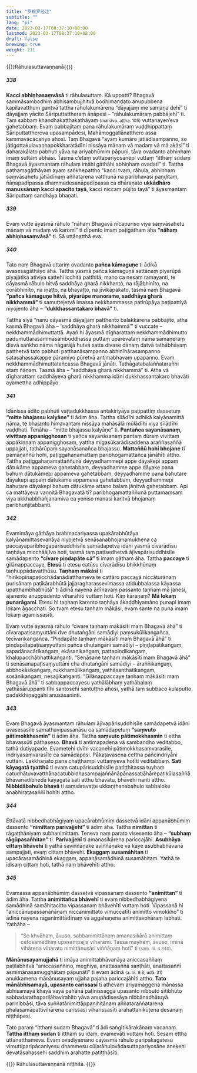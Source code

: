 ```yaml
---
title: "罗睺罗经注"
subtitle: ""
lang: "pi"
date: 2023-03-17T08:37:10+08:00
lastmod: 2023-03-17T08:37:10+08:00
draft: false
brewing: true
weight: 211
---
```


{{<subtitle>}}Rāhulasuttavaṇṇanā{{</subtitle>}}

##### 338

**Kacci abhiṇhasaṃvāsā** ti rāhulasuttaṃ. Kā uppatti? Bhagavā sammāsambodhiṃ abhisambujjhitvā bodhimaṇḍato anupubbena kapilavatthuṃ gantvā tattha rāhulakumārena “dāyajjaṃ me samaṇa dehī” ti dāyajjaṃ yācito Sāriputtattheraṃ āṇāpesi – “rāhulakumāraṃ pabbājehī” ti. Taṃ sabbaṃ khandhakaṭṭhakathāyaṃ <small>(mahāva. aṭṭha. 105)</small> vuttanayen’eva gahetabbaṃ. Evaṃ pabbajitaṃ pana rāhulakumāraṃ vuḍḍhippattaṃ Sāriputtattherova upasampādesi, Mahāmoggallānatthero assa kammavācācariyo ahosi. Taṃ Bhagavā “ayaṃ kumāro jātiādisampanno, so jātigottakulavaṇṇapokkharatādīni nissāya mānaṃ vā madaṃ vā mā akāsī” ti daharakālato pabhuti yāva na ariyabhūmiṃ pāpuṇi, tāva ovadanto abhiṇhaṃ imaṃ suttam abhāsi. Tasmā c’etaṃ suttapariyosānepi vuttaṃ “itthaṃ sudaṃ Bhagavā āyasmantaṃ rāhulaṃ imāhi gāthāhi abhiṇhaṃ ovadatī” ti. Tattha paṭhamagāthāyaṃ ayaṃ saṅkhepattho “kacci tvaṃ, rāhula, abhiṇhaṃ saṃvāsahetu jātiādīnaṃ aññatarena vatthunā na paribhavasi paṇḍitaṃ, ñāṇapadīpassa dhammadesanāpadīpassa ca dhāraṇato **ukkādhāro manussānaṃ kacci apacito tayā**, kacci niccaṃ pūjito tayā” ti āyasmantaṃ Sāriputtaṃ sandhāya bhaṇati.

##### 339

Evaṃ vutte āyasmā rāhulo “nāhaṃ Bhagavā nīcapuriso viya saṃvāsahetu mānaṃ vā madaṃ vā karomī” ti dīpento imaṃ paṭigātham āha **“nāhaṃ abhiṇhasaṃvāsā”** ti. Sā uttānatthā eva.

##### 340

Tato naṃ Bhagavā uttariṃ ovadanto **pañca kāmaguṇe** ti ādikā avasesagāthāyo āha. Tattha yasmā pañca kāmaguṇā sattānaṃ piyarūpā piyajātikā ativiya sattehi icchitā patthitā, mano ca nesaṃ ramayanti, te cāyasmā rāhulo hitvā saddhāya gharā nikkhanto, na rājābhinīto, na corābhinīto, na iṇaṭṭo, na bhayaṭṭo, na jīvikāpakato, tasmā naṃ Bhagavā **“pañca kāmaguṇe hitvā, piyarūpe manorame, saddhāya gharā nikkhammā”** ti samuttejetvā imassa nekkhammassa patirūpāya paṭipattiyā niyojento āha – **“dukkhassantakaro bhavā”** ti.

Tattha siyā “nanu cāyasmā dāyajjaṃ patthento balakkārena pabbājito, atha kasmā Bhagavā āha – ‘saddhāya gharā nikkhammā’” ti vuccate – nekkhammādhimuttattā. Ayañ hi āyasmā dīgharattaṃ nekkhammādhimutto padumuttarasammāsambuddhassa puttaṃ uparevataṃ nāma sāmaṇeraṃ disvā saṅkho nāma nāgarājā hutvā satta divase dānaṃ datvā tathābhāvaṃ patthetvā tato pabhuti patthanāsampanno abhinīhārasampanno satasahassakappe pāramiyo pūretvā antimabhavaṃ upapanno. Evaṃ nekkhammādhimuttatañcassa Bhagavā jānāti. Tathāgatabalaññatarañhi etaṃ ñāṇaṃ. Tasmā āha – “saddhāya gharā nikkhammā” ti. Atha vā dīgharattaṃ saddhāyeva gharā nikkhamma idāni dukkhassantakaro bhavāti ayamettha adhippāyo.

##### 341

Idānissa ādito pabhuti vaṭṭadukkhassa antakiriyāya paṭipattiṃ dassetuṃ **“mitte bhajassu kalyāṇe”** ti ādim āha. Tattha sīlādīhi adhikā kalyāṇamittā nāma, te bhajanto himavantaṃ nissāya mahāsālā mūlādīhi viya sīlādīhi vaḍḍhati. Tenāha – “mitte bhajassu kalyāṇe” ti. **Pantañca sayanāsanaṃ, vivittaṃ appanigghosan** ti yañca sayanāsanaṃ pantaṃ dūraṃ vivittaṃ appākiṇṇaṃ appanigghosaṃ, yattha migasūkarādisaddena araññasaññā uppajjati, tathārūpaṃ sayanāsanañca bhajassu. **Mattaññū hohi bhojane** ti pamāṇaññū hohi, paṭiggahaṇamattaṃ paribhogamattañca jānāhīti attho. Tattha paṭiggahaṇamattaññunā deyyadhammepi appe dāyakepi appaṃ dātukāme appameva gahetabbaṃ, deyyadhamme appe dāyake pana bahuṃ dātukāmepi appameva gahetabbaṃ, deyyadhamme pana bahutare dāyakepi appaṃ dātukāme appameva gahetabbaṃ, deyyadhammepi bahutare dāyakepi bahuṃ dātukāme attano balaṃ jānitvā gahetabbaṃ. Api ca mattāyeva vaṇṇitā Bhagavatā ti? paribhogamattaññunā puttamaṃsaṃ viya akkhabbhañjanamiva ca yoniso manasi karitvā bhojanaṃ paribhuñjitabbanti.

##### 342

Evamimāya gāthāya brahmacariyassa upakārabhūtāya kalyāṇamittasevanāya niyojetvā senāsanabhojanamukhena ca paccayaparibhogapārisuddhisīle samādapetvā idāni yasmā cīvarādīsu taṇhāya micchāājīvo hoti, tasmā taṃ paṭisedhetvā ājīvapārisuddhisīle samādapento **“cīvare piṇḍapāte cā”** ti imaṃ gātham āha. Tattha **paccaye** ti gilānappaccaye. **Etesū** ti etesu catūsu cīvarādīsu bhikkhūnaṃ taṇhuppādavatthūsu. **Taṇhaṃ mākāsī** ti “hirikopīnapaṭicchādanādiatthameva te cattāro paccayā niccāturānaṃ purisānaṃ paṭikārabhūtā jajjaragharassevimassa atidubbalassa kāyassa upatthambhabhūtā” ti ādinā nayena ādīnavaṃ passanto taṇhaṃ mā janesi, ajanento anuppādento viharāhīti vuttaṃ hoti. Kiṃ kāraṇaṃ? **Mā lokaṃ punarāgami**. Etesu hi taṇhaṃ karonto taṇhāya ākaḍḍhiyamāno punapi imaṃ lokaṃ āgacchati. So tvaṃ etesu taṇhaṃ mākāsi, evaṃ sante na puna imaṃ lokaṃ āgamissasīti.

Evaṃ vutte āyasmā rāhulo “cīvare taṇhaṃ mākāsīti maṃ Bhagavā āhā” ti cīvarapaṭisaṃyuttāni dve dhutaṅgāni samādiyi paṃsukūlikaṅgañca, tecīvarikaṅgañca. “Piṇḍapāte taṇhaṃ mākāsīti maṃ Bhagavā āhā” ti piṇḍapātapaṭisaṃyuttāni pañca dhutaṅgāni samādiyi – piṇḍapātikaṅgaṃ, sapadānacārikaṅgaṃ, ekāsanikaṅgaṃ, pattapiṇḍikaṅgaṃ, khalupacchābhattikaṅganti. “Senāsane taṇhaṃ mākāsīti maṃ Bhagavā āhā” ti senāsanapaṭisaṃyuttāni cha dhutaṅgāni samādiyi – āraññikaṅgaṃ, abbhokāsikaṅgaṃ, rukkhamūlikaṅgaṃ, yathāsanthatikaṅgaṃ, sosānikaṅgaṃ, nesajjikaṅganti. “Gilānappaccaye taṇhaṃ mākāsīti maṃ Bhagavā āhā” ti sabbappaccayesu yathālābhaṃ yathābalaṃ yathāsāruppanti tīhi santosehi santuṭṭho ahosi, yathā taṃ subbaco kulaputto padakkhiṇaggāhī anusāsaninti.

##### 343

Evaṃ Bhagavā āyasmantaṃ rāhulaṃ ājīvapārisuddhisīle samādapetvā idāni avasesasīle samathavipassanāsu ca samādapetuṃ **“saṃvuto pātimokkhasmin”** ti ādim āha. Tattha **saṃvuto pātimokkhasmin** ti ettha bhavassūti pāṭhaseso. **Bhavā** ti antimapadena vā sambandho veditabbo, tathā dutiyapade. Evametehi dvīhi vacanehi pātimokkhasaṃvarasīle, indriyasaṃvarasīle ca samādapesi. Pākaṭavasena cettha pañcindriyāni vuttāni. Lakkhaṇato pana chaṭṭhampi vuttaṃyeva hotīti veditabbaṃ. **Sati kāyagatā tyatthū** ti evaṃ catupārisuddhisīle patiṭṭhitassa tuyhaṃ catudhātuvavatthānacatubbidhasampajaññānāpānassatiāhārepaṭikūlasaññābhāvanādibhedā kāyagatā sati atthu bhavatu, bhāvehi nanti attho. **Nibbidābahulo bhavā** ti saṃsāravaṭṭe ukkaṇṭhanabahulo sabbaloke anabhiratasaññī hohīti attho.

##### 344

Ettāvatā nibbedhabhāgiyaṃ upacārabhūmiṃ dassetvā idāni appanābhūmiṃ dassento **“nimittaṃ parivajjehī”** ti ādim āha. Tattha **nimittan** ti rāgaṭṭhāniyaṃ subhanimittaṃ. Teneva naṃ parato visesento āha – **“subhaṃ rāgūpasañhitan”** ti. **Parivajjehī** ti amanasikārena pariccajāhi. **Asubhāya cittaṃ bhāvehī** ti yathā saviññāṇake aviññāṇake vā kāye asubhabhāvanā sampajjati, evaṃ cittaṃ bhāvehi. **Ekaggaṃ susamāhitan** ti upacārasamādhinā ekaggaṃ, appanāsamādhinā susamāhitaṃ. Yathā te īdisaṃ cittaṃ hoti, tathā naṃ bhāvehīti attho.

##### 345

Evamassa appanābhūmiṃ dassetvā vipassanaṃ dassento **“animittan”** ti ādim āha. Tattha **animittañca bhāvehī** ti evaṃ nibbedhabhāgiyena samādhinā samāhitacitto vipassanaṃ bhāvehīti vuttaṃ hoti. Vipassanā hi “aniccānupassanāñāṇaṃ niccanimittato vimuccatīti animitto vimokkho” ti ādinā nayena rāganimittādīnaṃ vā aggahaṇena animittavohāraṃ labhati. Yathāha –

> “So khvāhaṃ, āvuso, sabbanimittānaṃ amanasikārā animittaṃ cetosamādhiṃ upasampajja viharāmi. Tassa mayhaṃ, āvuso, iminā vihārena viharato nimittānusāri viññāṇaṃ hotī” ti <small>(saṃ. ni. 4.340)</small>.

**Mānānusayamujjahā** ti imāya animittabhāvanāya aniccasaññaṃ paṭilabhitvā “aniccasaññino, meghiya, anattasaññā saṇṭhāti, anattasaññī asmimānasamugghātaṃ pāpuṇātī” ti evam ādinā <small>(a. ni. 9.3; udā. 31)</small> anukkamena mānānusayaṃ ujjaha pajaha pariccajāhīti attho. **Tato mānābhisamayā, upasanto carissasī** ti athevaṃ ariyamaggena mānassa abhisamayā khayā vayā pahānā paṭinissaggā upasanto nibbuto sītibhūto sabbadarathapariḷāhavirahito yāva anupādisesāya nibbānadhātuyā parinibbāsi, tāva suññatānimittāppaṇihitānaṃ aññataraññatarena phalasamāpattivihārena carissasi viharissasīti arahattanikūṭena desanaṃ niṭṭhāpesi.

Tato paraṃ “itthaṃ sudaṃ Bhagavā” ti ādi saṅgītikārakānaṃ vacanaṃ. **Tattha itthaṃ sudan** ti itthaṃ su idaṃ, evamevāti vuttaṃ hoti. Sesam ettha uttānatthameva. Evaṃ ovadiyamāno cāyasmā rāhulo paripākagatesu vimuttiparipācaniyesu dhammesu cūḷarāhulovādasuttapariyosāne anekehi devatāsahassehi saddhiṃ arahatte patiṭṭhāsīti.

{{<eof>}}
    Rāhulasuttavaṇṇanā niṭṭhitā.
{{</eof>}}